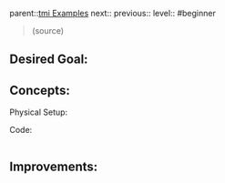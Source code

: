 parent::[tmi Examples](../../../tmi%20Examples.md)
next::
previous::
level:: #beginner

>  (source)

Desired Goal:
- 

Concepts:
- 

Physical Setup:


Code:


``` c

```

Improvements:
- 